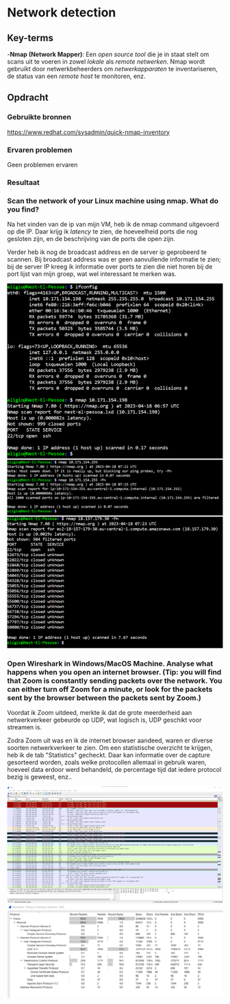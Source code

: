# Network detection


## Key-terms

-**Nmap (Network Mapper)**: Een _open source tool_ die je in staat stelt om scans uit te voeren in zowel _lokale_ als _remote netwerken_. Nmap wordt gebruikt door netwerkbeheerders om _netwerkapparaten_ te inventariseren, de status van een _remote host_ te monitoren, enz. 

## Opdracht
### Gebruikte bronnen

https://www.redhat.com/sysadmin/quick-nmap-inventory

### Ervaren problemen

Geen problemen ervaren

### Resultaat

### Scan the network of your Linux machine using nmap. What do you find?

Na het vinden van de ip van mijn VM, heb ik de nmap command uitgevoerd op die IP. Daar krijg ik _latency_ te zien, de hoeveelheid ports die nog gesloten zijn, en de beschrijving van de ports die open zijn.

Verder heb ik nog de broadcast address en de server ip geprobeerd te scannen. Bij broadcast address was er geen aanvullende informatie te zien; bij de server IP kreeg ik informatie over ports te zien die niet horen bij de port lijst van mijn groep, wat wel interessant te merken was.

![Nmap1](https://github.com/techgrounds/techgrounds-EligioPessoa/blob/main/00_includes/SEC01ifconnmap.png)
![Nmap2](https://github.com/techgrounds/techgrounds-EligioPessoa/blob/main/00_includes/SEC01ifconnmap2.png)
![Nmap3](https://github.com/techgrounds/techgrounds-EligioPessoa/blob/main/00_includes/SEC01ifconnmap3.png)

### Open Wireshark in Windows/MacOS Machine. Analyse what happens when you open an internet browser. (Tip: you will find that Zoom is constantly sending packets over the network. You can either turn off Zoom for a minute, or look for the packets sent by the browser between the packets sent by Zoom.)


Voordat ik Zoom uitdeed, merkte ik dat de grote meerderheid aan netwerkverkeer gebeurde op UDP, wat logisch is, UDP geschikt voor streamen is.

Zodra Zoom uit was en ik de internet browser aandeed, waren er diverse soorten netwerkverkeer te zien. Om een statistische overzicht te krijgen, heb ik de tab "Statistics" gecheckt. Daar kan informatie over de capture gesorteerd worden, zoals welke protocollen allemaal in gebruik waren, hoeveel data erdoor werd behandeld, de percentage tijd dat iedere protocol bezig is geweest, enz..


![B4 Zoom](https://github.com/techgrounds/techgrounds-EligioPessoa/blob/main/00_includes/SEC01wireshark1.png)
![After Zoom](https://github.com/techgrounds/techgrounds-EligioPessoa/blob/main/00_includes/SEC01wireshark2.png)
